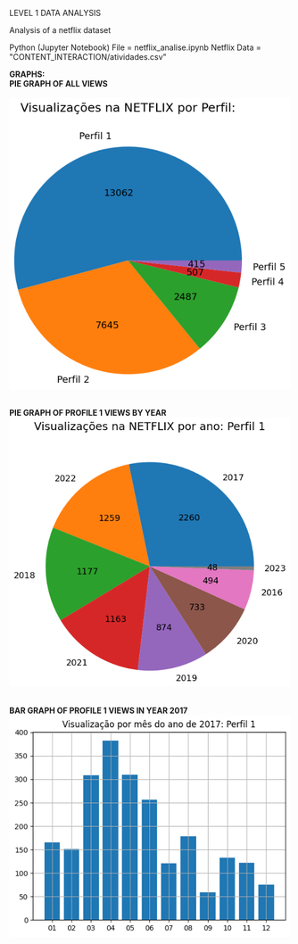 LEVEL 1 DATA ANALYSIS

Analysis of a netflix dataset

Python (Jupyter Notebook) File = netflix_analise.ipynb
Netflix Data = "CONTENT_INTERACTION/atividades.csv"

<b> GRAPHS: <br> PIE GRAPH OF ALL VIEWS</b><br><br>
<img src='viz_por_perfil.png' />
<br><br>

<b>PIE GRAPH OF PROFILE 1 VIEWS BY YEAR</b><br>
<img src='perfil1_vis_por_ano.png' />
<br><br>

<b>BAR GRAPH OF PROFILE 1 VIEWS IN YEAR 2017</b><br>
<img src='perfil1_2017.png'>
